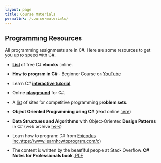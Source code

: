 ```yaml
---
layout: page
title: Course Materials
permalink: /course-materials/
---
```


## Programming Resources
All programming assignments are in C#. Here are some resources to get you up to speed with C#.
* **[List](https://github.com/EbookFoundation/free-programming-books/blob/master/free-programming-books.md#c-sharp)** of free C# **ebooks** online.
* **How to program in C#** - Beginner Course on [YouTube ](https://www.youtube.com/playlist?list=PLPV2KyIb3jR6ZkG8gZwJYSjnXxmfPAl51)
* Learn C# **[interactive tutorial ](http://www.learncs.org/)**
* Online **[playground](https://dotnetfiddle.net/)** for C#.
* A [list](https://github.com/EbookFoundation/free-programming-books/blob/master/problem-sets-competitive-programming.md) of sites for competitive programming **problem sets**.
* **Object Oriented Programming using C#** (read online [here](https://bookboon.com/premium/reader/object-oriented-programming-using-c-sharp))
* **Data Structures and Algorithms** with Object-Oriented **Design Patterns** in C# (web archive [here](https://web.archive.org/web/20161207142802/http://www.brpreiss.com/books/opus6/))
* Learn how to program: C# from [Epicodus Inc.]([)https://www.learnhowtoprogram.com/c)

* The content is written by the beaufiful people at Stack Overflow, **C# Notes for Professionals book**.<a href="https://goalkicker.com/CSharpBook/"> PDF </a>